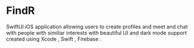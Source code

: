 # FindR
SwiftUI iOS application allowing users to create profiles and meet and chat with people with similiar interests with beautiful UI and dark mode support created using Xcode , Swift , Firebase .
